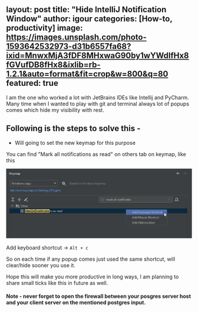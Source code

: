 layout: post
title: "Hide IntelliJ Notification Window"
author: igour
categories: [How-to, productivity]
image: https://images.unsplash.com/photo-1593642532973-d31b6557fa68?ixid=MnwxMjA3fDF8MHxwaG90by1wYWdlfHx8fGVufDB8fHx8&ixlib=rb-1.2.1&auto=format&fit=crop&w=800&q=80
featured: true
---
I am the one who worked a lot with JetBrains IDEs like Intellij and PyCharm. Many time when I wanted to play with git and terminal always lot of popups comes which hide my visibility with rest.

## Following is the steps to solve this - 
- Will going to set the new keymap for this purpose 

You can find "Mark all notifications as read" on others tab on keymap, like this

![clear notifications](assets/images/shortcut-clear-notification-inetllij.png)

Add keyboard shortcut -> `Alt + c`

So on each time if any popup comes just used the same shortcut, will clear/hide sooner you use it.

Hope this will make you more productive in long ways, I am planning to share small ticks like this in future as well.

#### Note - never forget to open the firewall between your posgres server host and your client server on the mentioned postgres input.


